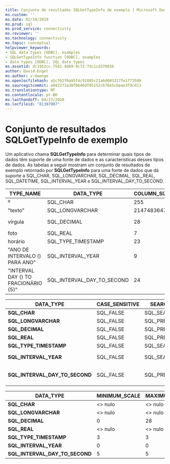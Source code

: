 ```yaml
---
title: Conjunto de resultados SQLGetTypeInfo de exemplo | Microsoft Docs
ms.custom: ''
ms.date: 01/19/2019
ms.prod: sql
ms.prod_service: connectivity
ms.reviewer: ''
ms.technology: connectivity
ms.topic: conceptual
helpviewer_keywords:
- SQL data types [ODBC], examples
- SQLGetTypeInfo function [ODBC], examples
- data types [ODBC], SQL data types
ms.assetid: dc1952cc-7581-4d69-9c72-7dc1cd370836
author: David-Engel
ms.author: v-daenge
ms.openlocfilehash: a5cf62f8a95f4c91095c21a6d603317fe1f73500
ms.sourcegitcommit: e042272a38fb646df05152c676e5cbeae3f9cd13
ms.translationtype: MT
ms.contentlocale: pt-BR
ms.lasthandoff: 04/27/2020
ms.locfileid: "81307007"
---
```

# <a name="example-sqlgettypeinfo-result-set"></a>Conjunto de resultados SQLGetTypeInfo de exemplo
Um aplicativo chama **SQLGetTypeInfo** para determinar quais tipos de dados têm suporte de uma fonte de dados e as características desses tipos de dados. As tabelas a seguir mostram um conjunto de resultados de exemplo retornado por **SQLGetTypeInfo** para uma fonte de dados que dá suporte a SQL_CHAR, SQL_LONGVARCHAR, SQL_DECIMAL, SQL_REAL, SQL_DATETIME, SQL_INTERVAL_YEAR e SQL_INTERVAL_DAY_TO_SECOND.  
  
|TYPE_NAME|DATA_TYPE|COLUMN_SIZE|LITERAL_PREFIX|LITERAL_SUFFIX|CREATE_PARAMS|NULLABLE|  
|----------------|----------------|------------------|---------------------|---------------------|--------------------|--------------|  
|º|SQL_CHAR|255|"'"|"'"|muito|SQL_TRUE|  
|"texto"|SQL_LONGVARCHAR|2147483647|"'"|"'"|\<> nulo|SQL_TRUE|  
|vírgula|SQL_DECIMAL|28|\<> nulo|\<> nulo|Preciso<br />escalonáve|SQL_TRUE|  
|foto|SQL_REAL|7|\<> nulo|\<> nulo|\<> nulo|SQL_TRUE|  
|horário|SQL_TYPE_TIMESTAMP|23|"'"|"'"|\<> nulo|SQL_TRUE|  
|"ANO DE INTERVALO () PARA ANO"|SQL_INTERVAL_YEAR|9|"'"|"'"|Preciso|SQL_TRUE|  
|"INTERVAL DAY () TO FRACIONÁRIO (5)"|SQL_INTERVAL_DAY_TO_SECOND|24|"'"|"'"|Preciso|SQL_TRUE|  
  
|DATA_TYPE|CASE_SENSITIVE|SEARCHABLE|UNSIGNED_ATTRIBUTE|FIXED_PREC_SCALE|AUTO_UNIQUE_VALUE|LOCAL_TYPE_NAME|  
|----------------|---------------------|----------------|-------------------------|------------------------|-------------------------|-----------------------|  
|**SQL_CHAR**|SQL_FALSE|SQL_SEARCHABLE|\<> nulo|SQL_FALSE|\<> nulo|º|  
|**SQL_LONGVARCHAR**|SQL_FALSE|SQL_PRED_CHAR|\<> nulo|SQL_FALSE|\<> nulo|"texto"|  
|**SQL_DECIMAL**|SQL_FALSE|SQL_PRED_BASIC|SQL_FALSE|SQL_FALSE|SQL_FALSE|vírgula|  
|**SQL_REAL**|SQL_FALSE|SQL_PRED_BASIC|SQL_FALSE|SQL_FALSE|SQL_FALSE|foto|  
|**SQL_TYPE_TIMESTAMP**|SQL_FALSE|SQL_SEARCHABLE|\<> nulo|SQL_FALSE|\<> nulo|horário|  
|**SQL_INTERVAL_YEAR**|SQL_FALSE|SQL_SEARCHABLE|\<> nulo|SQL_FALSE|\<> nulo|"ANO DE INTERVALO () PARA ANO"|  
|**SQL_INTERVAL_DAY_TO_SECOND**|SQL_FALSE|SQL_PRED_BASIC|\<> nulo|SQL_FALSE|\<> nulo|"INTERVAL DAY () TO FRACIONÁRIO (5)"|  
  
|DATA_TYPE|MINIMUM_SCALE|MAXIMUM_SCALE|SQL_DATA_TYPE|SQL_DATETIME_SUB|NUM_PREC_RADIX|INTERVAL_PRECISION|  
|----------------|--------------------|--------------------|---------------------|------------------------|----------------------|-------------------------|  
|**SQL_CHAR**|\<> nulo|\<> nulo|SQL_CHAR|\<> nulo|\<> nulo|\<> nulo|  
|**SQL_LONGVARCHAR**|\<> nulo|\<> nulo|SQL_LONGVARCHAR|\<> nulo|\<> nulo|\<> nulo|  
|**SQL_DECIMAL**|0|28|SQL_DECIMAL|\<> nulo|10|\<> nulo|  
|**SQL_REAL**|\<> nulo|\<> nulo|SQL_REAL|\<> nulo|10|\<> nulo|  
|**SQL_TYPE_TIMESTAMP**|3|3|SQL_DATETIME|SQL_CODE_TIMESTAMP|\<> nulo|12|  
|**SQL_INTERVAL_YEAR**|0|0|SQL_INTERVAL|SQL_CODE_INTERVALYEAR|\<> nulo|9|  
|**SQL_INTERVAL_DAY_TO_SECOND**|5|5|SQL_INTERVAL|SQL_CODE_INTERVALDAY_TO_SECOND|\<> nulo|9|
